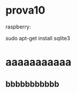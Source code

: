 # prova10
raspberry:

  sudo apt-get install sqlite3


aaaaaaaaaaa
===========


bbbbbbbbbbb
-----------
